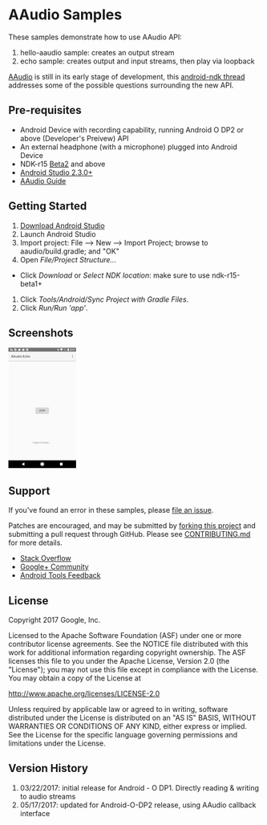 AAudio Samples
==============
These samples demonstrate how to use AAudio API:
1. hello-aaudio sample: creates an output stream
1. echo sample: creates output and input streams, then play via loopback

[AAudio](https://android-dot-devsite.googleplex.com/ndk/guides/audio/aaudio/aaudio.html) is still in its early stage of development, this [android-ndk thread](https://groups.google.com/forum/#!topic/android-ndk/Ox7L8V5ZF5s) addresses some of the possible questions surrounding the new API.

Pre-requisites
-----------
* Android Device with recording capability, running Android O DP2 or above (Developer's Preivew) API
* An external headphone (with a microphone) plugged into Android Device
* NDK-r15 [Beta2](https://developer.android.com/ndk/downloads/index.html) and above
* [Android Studio 2.3.0+](https://developer.android.com/studio/index.html)
* [AAudio Guide](https://developer.android.com/ndk/guides/audio/aaudio/aaudio.html)

Getting Started
---------------
1. [Download Android Studio](https://developer.android.com/studio/index.html)
1. Launch Android Studio
1. Import project: File --> New --> Import Project; browse to aaudio/build.gradle; and "OK"
1. Open *File/Project Structure...*
  - Click *Download* or *Select NDK location*: make sure to use ndk-r15-beta1+
1. Click *Tools/Android/Sync Project with Gradle Files*.
1. Click *Run/Run 'app'*.

Screenshots
-----------
![screenshot](screenshot.png)

Support
-------
If you've found an error in these samples, please [file an issue](https://github.com/googlesamples/android-audio-high-performance/issues/new).

Patches are encouraged, and may be submitted by [forking this project](https://github.com/googlesamples/android-audio-high-performance/fork) and
submitting a pull request through GitHub. Please see [CONTRIBUTING.md](../CONTRIBUTING.md) for more details.

- [Stack Overflow](http://stackoverflow.com/questions/tagged/android-ndk)
- [Google+ Community](https://plus.google.com/communities/105153134372062985968)
- [Android Tools Feedback](http://tools.android.com/feedback)


License
-------
Copyright 2017 Google, Inc.

Licensed to the Apache Software Foundation (ASF) under one or more contributor
license agreements.  See the NOTICE file distributed with this work for
additional information regarding copyright ownership.  The ASF licenses this
file to you under the Apache License, Version 2.0 (the "License"); you may not
use this file except in compliance with the License.  You may obtain a copy of
the License at

http://www.apache.org/licenses/LICENSE-2.0

Unless required by applicable law or agreed to in writing, software
distributed under the License is distributed on an "AS IS" BASIS, WITHOUT
WARRANTIES OR CONDITIONS OF ANY KIND, either express or implied.  See the
License for the specific language governing permissions and limitations under
the License.

Version History
---------------
1) 03/22/2017:  initial release for Android - O DP1. Directly reading & writing to audio streams
2) 05/17/2017:  updated for Android-O-DP2 release, using AAudio callback interface
